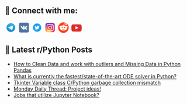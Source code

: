 ## 🔎 Connect with me:
[<img src="https://github.com/bullbesh/bullbesh/blob/main/images/Telegram.png" width="32" height="32" />](https://t.me/bullbesh)
[<img src="https://github.com/bullbesh/bullbesh/blob/main/images/VK.png" width="32" height="32" />](https://vk.com/bullbesh)
[<img src="https://github.com/bullbesh/bullbesh/blob/main/images/Twitter.png" width="32" height="32" />](https://twitter.com/bullbesh1)
[<img src="https://github.com/bullbesh/bullbesh/blob/main/images/Instagram.png" width="32" height="32" />](https://www.instagram.com/bullbesh)
[<img src="https://github.com/bullbesh/bullbesh/blob/main/images/Reddit.png" width="32" height="32" />](https://www.reddit.com/user/bullbesh)
[<img src="https://github.com/bullbesh/bullbesh/blob/main/images/YouTube.png" width="32" height="32" />](https://www.youtube.com/channel/UCtfjRs6uzgq5mfm8S06WTcg)

## 📕 Latest r/Python Posts
<!-- BLOG-POST-LIST:START -->
- [How to Clean Data and work with outliers and Missing Data in Python Pandas](https://www.reddit.com/r/Python/comments/1ca5b0g/how_to_clean_data_and_work_with_outliers_and/)
- [What is currently the fastest/state-of-the-art ODE solver in Python?](https://www.reddit.com/r/Python/comments/1ca4bwy/what_is_currently_the_fasteststateoftheart_ode/)
- [Tkinter Variable class C/Python garbage collection mismatch](https://www.reddit.com/r/Python/comments/1ca1en9/tkinter_variable_class_cpython_garbage_collection/)
- [Monday Daily Thread: Project ideas!](https://www.reddit.com/r/Python/comments/1c9wo8r/monday_daily_thread_project_ideas/)
- [Jobs that utilize Jupyter Notebook?](https://www.reddit.com/r/Python/comments/1c9u0qf/jobs_that_utilize_jupyter_notebook/)
<!-- BLOG-POST-LIST:END -->
